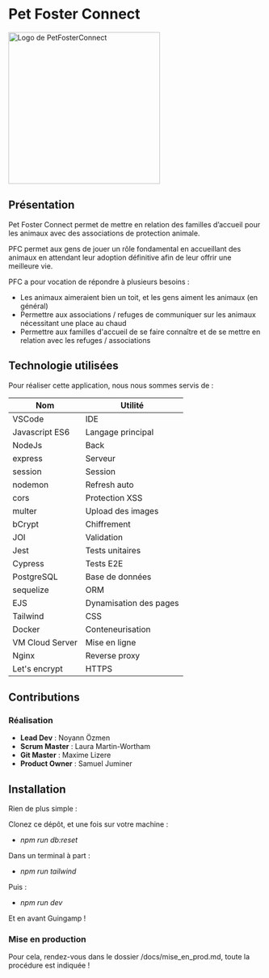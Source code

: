 # Pet Foster Connect

<img src="./src/assets/images/logo.svg" alt="Logo de PetFosterConnect" width="300"/>

## Présentation

Pet Foster Connect permet de mettre en relation des familles d’accueil pour les animaux avec des associations de protection animale.

PFC permet aux gens de jouer un rôle fondamental en accueillant des animaux en attendant leur adoption définitive afin de leur offrir une meilleure vie.

PFC a pour vocation de répondre à plusieurs besoins :

- Les animaux aimeraient bien un toit, et les gens aiment les animaux (en général)
- Permettre aux associations / refuges de communiquer sur les animaux nécessitant une place au chaud
- Permettre aux familles d'accueil de se faire connaître et de se mettre en relation avec les refuges / associations

## Technologie utilisées

Pour réaliser cette application, nous nous sommes servis de :

|   **Nom**      |     **Utilité**   |
| -------------- | ----------------- |
| VSCode | IDE |
| Javascript ES6 | Langage principal |
| NodeJs | Back |
| express | Serveur |
| session | Session |
| nodemon | Refresh auto |
| cors | Protection XSS |
| multer | Upload des images |
| bCrypt | Chiffrement |
| JOI | Validation |
| Jest | Tests unitaires |
| Cypress | Tests E2E |
| PostgreSQL | Base de données |
| sequelize | ORM |
| EJS | Dynamisation des pages |
| Tailwind | CSS |
| Docker | Conteneurisation |
| VM Cloud Server | Mise en ligne |
| Nginx | Reverse proxy |
| Let's encrypt | HTTPS |

## Contributions

### Réalisation

- **Lead Dev** :  Noyann Özmen
- **Scrum Master** : Laura Martin-Wortham
- **Git Master** : Maxime Lizere
- **Product Owner** : Samuel Juminer

## Installation

Rien de plus simple :

Clonez ce dépôt, et une fois sur votre machine :

- *npm run db:reset*

Dans un terminal à part :

- *npm run tailwind*

Puis :

- *npm run dev*

Et en avant Guingamp !

### Mise en production

Pour cela, rendez-vous dans le dossier /docs/mise_en_prod.md, toute la procédure est indiquée !
